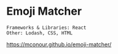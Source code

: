 # Emoji Matcher


```
Frameworks & Libraries: React  
Other: Lodash, CSS, HTML
```

https://mconour.github.io/emoji-matcher/



